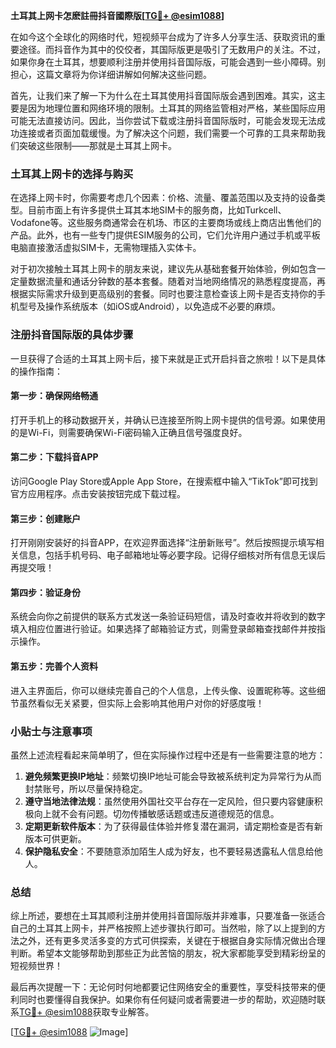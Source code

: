 **土耳其上网卡怎麽註冊抖音國際版[[TG💪+ @esim1088](https://t.me/s/esim1088)]**

在如今这个全球化的网络时代，短视频平台成为了许多人分享生活、获取资讯的重要途径。而抖音作为其中的佼佼者，其国际版更是吸引了无数用户的关注。不过，如果你身在土耳其，想要顺利注册并使用抖音国际版，可能会遇到一些小障碍。别担心，这篇文章将为你详细讲解如何解决这些问题。

首先，让我们来了解一下为什么在土耳其使用抖音国际版会遇到困难。其实，这主要是因为地理位置和网络环境的限制。土耳其的网络监管相对严格，某些国际应用可能无法直接访问。因此，当你尝试下载或注册抖音国际版时，可能会发现无法成功连接或者页面加载缓慢。为了解决这个问题，我们需要一个可靠的工具来帮助我们突破这些限制——那就是土耳其上网卡。

### 土耳其上网卡的选择与购买

在选择上网卡时，你需要考虑几个因素：价格、流量、覆盖范围以及支持的设备类型。目前市面上有许多提供土耳其本地SIM卡的服务商，比如Turkcell、Vodafone等。这些服务商通常会在机场、市区的主要商场或线上商店出售他们的产品。此外，也有一些专门提供ESIM服务的公司，它们允许用户通过手机或平板电脑直接激活虚拟SIM卡，无需物理插入实体卡。

对于初次接触土耳其上网卡的朋友来说，建议先从基础套餐开始体验，例如包含一定量数据流量和通话分钟数的基本套餐。随着对当地网络情况的熟悉程度提高，再根据实际需求升级到更高级别的套餐。同时也要注意检查该上网卡是否支持你的手机型号及操作系统版本（如iOS或Android），以免造成不必要的麻烦。

### 注册抖音国际版的具体步骤

一旦获得了合适的土耳其上网卡后，接下来就是正式开启抖音之旅啦！以下是具体的操作指南：

#### 第一步：确保网络畅通
打开手机上的移动数据开关，并确认已连接至所购上网卡提供的信号源。如果使用的是Wi-Fi，则需要确保Wi-Fi密码输入正确且信号强度良好。

#### 第二步：下载抖音APP
访问Google Play Store或Apple App Store，在搜索框中输入“TikTok”即可找到官方应用程序。点击安装按钮完成下载过程。

#### 第三步：创建账户
打开刚刚安装好的抖音APP，在欢迎界面选择“注册新账号”。然后按照提示填写相关信息，包括手机号码、电子邮箱地址等必要字段。记得仔细核对所有信息无误后再提交哦！

#### 第四步：验证身份
系统会向你之前提供的联系方式发送一条验证码短信，请及时查收并将收到的数字填入相应位置进行验证。如果选择了邮箱验证方式，则需登录邮箱查找邮件并按指示操作。

#### 第五步：完善个人资料
进入主界面后，你可以继续完善自己的个人信息，上传头像、设置昵称等。这些细节虽然看似无关紧要，但实际上会影响其他用户对你的好感度哦！

### 小贴士与注意事项

虽然上述流程看起来简单明了，但在实际操作过程中还是有一些需要注意的地方：

1. **避免频繁更换IP地址**：频繁切换IP地址可能会导致被系统判定为异常行为从而封禁账号，所以尽量保持稳定。
2. **遵守当地法律法规**：虽然使用外国社交平台存在一定风险，但只要内容健康积极向上就不会有问题。切勿传播敏感话题或违反道德规范的信息。
3. **定期更新软件版本**：为了获得最佳体验并修复潜在漏洞，请定期检查是否有新版本可供更新。
4. **保护隐私安全**：不要随意添加陌生人成为好友，也不要轻易透露私人信息给他人。

### 总结

综上所述，要想在土耳其顺利注册并使用抖音国际版并非难事，只要准备一张适合自己的土耳其上网卡，并严格按照上述步骤执行即可。当然啦，除了以上提到的方法之外，还有更多灵活多变的方式可供探索，关键在于根据自身实际情况做出合理判断。希望本文能够帮助到那些正为此苦恼的朋友，祝大家都能享受到精彩纷呈的短视频世界！

最后再次提醒一下：无论何时何地都要记住网络安全的重要性，享受科技带来的便利同时也要懂得自我保护。如果你有任何疑问或者需要进一步的帮助，欢迎随时联系[TG💪+ @esim1088](https://t.me/s/esim1088)获取专业解答。

[[TG💪+ @esim1088](https://t.me/s/esim1088) ![Image](https://i.postimg.cc/4NQfJmqS/Snipaste-2025-05-13-00-14-12.png)]